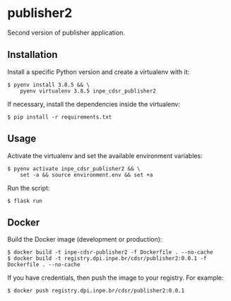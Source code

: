 # publisher2

Second version of publisher application.


## Installation

Install a specific Python version and create a virtualenv with it:

```
$ pyenv install 3.8.5 && \
    pyenv virtualenv 3.8.5 inpe_cdsr_publisher2
```

If necessary, install the dependencies inside the virtualenv:

```
$ pip install -r requirements.txt
```


## Usage

Activate the virtualenv and set the available environment variables:

```
$ pyenv activate inpe_cdsr_publisher2 && \
    set -a && source environment.env && set +a
```

Run the script:

```
$ flask run
```


## Docker

Build the Docker image (development or production):

```
$ docker build -t inpe-cdsr-publisher2 -f Dockerfile . --no-cache
$ docker build -t registry.dpi.inpe.br/cdsr/publisher2:0.0.1 -f Dockerfile . --no-cache
```

If you have credentials, then push the image to your registry. For example:

```
$ docker push registry.dpi.inpe.br/cdsr/publisher2:0.0.1
```
